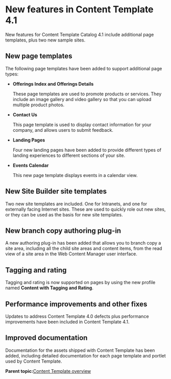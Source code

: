 # New features in Content Template 4.1 

New features for Content Template Catalog 4.1 include additional page templates, plus two new sample sites.

## New page templates

The following page templates have been added to support additional page types:

-   **Offerings Index and Offerings Details**

    These page templates are used to promote products or services. They include an image gallery and video gallery so that you can upload multiple product photos.

-   **Contact Us**

    This page template is used to display contact information for your company, and allows users to submit feedback.

-   **Landing Pages**

    Four new landing pages have been added to provide different types of landing experiences to different sections of your site.

-   **Events Calendar**

    This new page template displays events in a calendar view.


## New Site Builder site templates

Two new site templates are included. One for Intranets, and one for externally facing Internet sites. These are used to quickly role out new sites, or they can be used as the basis for new site templates.

## New branch copy authoring plug-in

A new authoring plug-in has been added that allows you to branch copy a site area, including all the child site areas and content items, from the read view of a site area in the Web Content Manager user interface.

## Tagging and rating

Tagging and rating is now supported on pages by using the new profile named **Content with Tagging and Rating**.

## Performance improvements and other fixes

Updates to address Content Template 4.0 defects plus performance improvements have been included in Content Template 4.1.

## Improved documentation

Documentation for the assets shipped with Content Template has been added, including detailed documentation for each page template and portlet used by Content Template.

**Parent topic:**[Content Template overview ](../ctc/ctc_overview.md)

